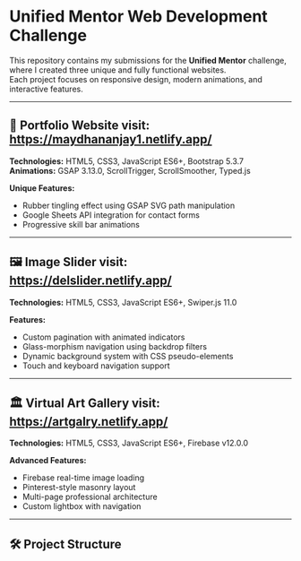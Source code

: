 # Unified Mentor Web Development Challenge

This repository contains my submissions for the **Unified Mentor** challenge, where I created three unique and fully functional websites.  
Each project focuses on responsive design, modern animations, and interactive features.

---

## 🎨 Portfolio Website visit: https://maydhananjay1.netlify.app/
**Technologies:** HTML5, CSS3, JavaScript ES6+, Bootstrap 5.3.7  
**Animations:** GSAP 3.13.0, ScrollTrigger, ScrollSmoother, Typed.js  

**Unique Features:**
- Rubber tingling effect using GSAP SVG path manipulation  
- Google Sheets API integration for contact forms  
- Progressive skill bar animations  

---

## 🖼 Image Slider visit:  https://delslider.netlify.app/
**Technologies:** HTML5, CSS3, JavaScript ES6+, Swiper.js 11.0  

**Features:**
- Custom pagination with animated indicators  
- Glass-morphism navigation using backdrop filters  
- Dynamic background system with CSS pseudo-elements  
- Touch and keyboard navigation support  

---

## 🏛 Virtual Art Gallery visit: https://artgalry.netlify.app/
**Technologies:** HTML5, CSS3, JavaScript ES6+, Firebase v12.0.0  

**Advanced Features:**
- Firebase real-time image loading  
- Pinterest-style masonry layout  
- Multi-page professional architecture  
- Custom lightbox with navigation  

---

## 🛠️ Project Structure
